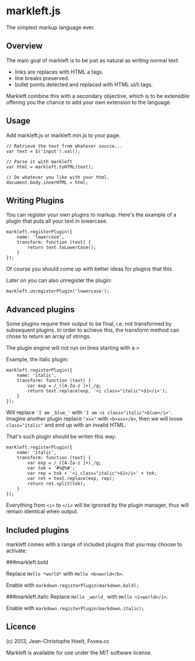 markleft.js
===========

The simplest markup language ever.

Overview
--------

The main goal of markleft is to be just as natural as writing normal text:
 - links are replaces with HTML a tags.
 - line breaks preserved.
 - bullet points detected and replaced with HTML ul/li tags.

Markleft combine this with a secondary objective, which is to be extensible
offering you the chance to add your own extension to the language.

Usage
-----

Add markleft.js or markleft.min.js to your page.

    // Retrieve the text from whatever source...
    var text = $('input').val();
    
    // Parse it with markleft
    var html = markleft.toHTML(text);

    // Do whatever you like with your html.
    document.body.innerHTML = html;

Writing Plugins
---------------

You can register your own plugins to markup. Here's the example of a plugin that puts all your text in lowercase.

    markleft.registerPlugin({
        name: 'lowercase',
        transform: function (text) {
            return text.toLowerCase();
        }
    });

Of course you should come up with better ideas for plugins that this.

Later on you can also unregister the plugin:

    markleft.unregisterPlugin('lowercase');

Advanced plugins
----------------

Some plugins require their output to be final, i.e. not transformed by subsequent plugins. In order to achieve this, the transform method can chose to return an array of strings.

The plugin engine will not run on lines starting with a &gt;

Example, the italic plugin:

    markleft.registerPlugin({
        name: 'italic',
        transform: function (text) {
            var exp = /_([A-Za-z ]+)_/g;
            return text.replace(exp, '<i class="italic">$1</i>');
        }
    });

Will replace `'I am _blue_'` with `'I am <i class="italic">blue</i>'`. Imagine another plugin replace `"xxx"` with `<b>xxx</b>`, then we will loose `class="italic"` and end up with an invalid HTML.

That's such plugin should be writen this way:

    markleft.registerPlugin({
        name: 'italic',
        transform: function (text) {
            var exp = /_([A-Za-z ]+)_/g;
            var tok = '#%@%#';
            var rep = tok + '<i class="italic">$1</i>' + tok;
            var ret = text.replace(exp, rep);
            return ret.split(tok);
        }
    });

Everything from `<i>` to `</i>` will be ignored by the plugin manager, thus will remain identical when output.

Included plugins
----------------

markleft comes with a range of included plugins that you may choose to activate:

###markleft.bold

Replace `Hello *world*` with `Hello <b>world</b>`.

Enable with `markdown.registerPlugin(markdown.bold);`

###markleft.italic
Replace `Hello _world_` with `Hello <i>world</i>`.

Enable with `markdown.registerPlugin(markdown.italic);`

Licence
-------

(c) 2013, Jean-Christophe Hoelt, Fovea.cc

Markleft is available for use under the MIT software license.
